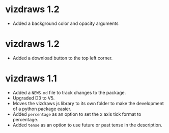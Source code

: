 # vizdraws 1.2

* Added a background color and opacity arguments

# vizdraws 1.2

* Added a download button to the top left corner.

# vizdraws 1.1

* Added a `NEWS.md` file to track changes to the package.
* Upgraded D3 to V5.
* Moves the vizdraws js library to its own folder to make the development of a python package easier.
* Added `percentage` as an option to set the x axis tick format to percentage.
* Added `tense` as an option to use future or past tense in the description.
